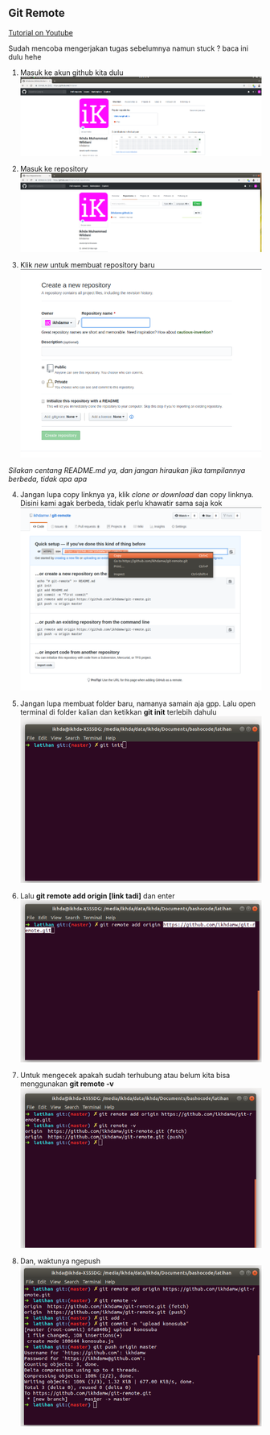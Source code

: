 ## Git Remote

[Tutorial on Youtube](https://youtu.be/FH4n0EXcB-E)

Sudah mencoba mengerjakan tugas sebelumnya namun stuck ? baca ini dulu hehe

1. Masuk ke akun github kita dulu
   ![akun](https://github.com/bashocode/javascript/blob/master/first%20week/img/Screenshot%20from%202019-03-26%2010-37-07.png)

2. Masuk ke repository
   ![repo](https://github.com/bashocode/javascript/blob/master/first%20week/img/Screenshot%20from%202019-03-26%2010-37-14.png)

3. Klik _new_ untuk membuat repository baru
   ![new](https://github.com/bashocode/javascript/blob/master/first%20week/img/Screenshot%20from%202019-03-26%2010-37-21.png)

_Silakan centang README.md ya, dan jangan hiraukan jika tampilannya berbeda, tidak apa apa_

4. Jangan lupa copy linknya ya, klik _clone or download_ dan copy linknya. Disini kami agak berbeda, tidak perlu khawatir sama saja kok
   ![copy](https://github.com/bashocode/javascript/blob/master/first%20week/img/Screenshot%20from%202019-03-26%2010-38-17.png)

5. Jangan lupa membuat folder baru, namanya samain aja gpp. Lalu open terminal di folder kalian dan ketikkan **git init** terlebih dahulu
   ![init](https://github.com/bashocode/javascript/blob/master/first%20week/img/Screenshot%20from%202019-03-26%2010-38-54.png)

6. Lalu **git remote add origin [link tadi]** dan enter
   ![remote](https://github.com/bashocode/javascript/blob/master/first%20week/img/Screenshot%20from%202019-03-26%2010-39-42.png)

7. Untuk mengecek apakah sudah terhubung atau belum kita bisa menggunakan **git remote -v**
   ![-v](https://github.com/bashocode/javascript/blob/master/first%20week/img/Screenshot%20from%202019-03-26%2010-39-53.png)

8. Dan, waktunya ngepush
   ![push](https://github.com/bashocode/javascript/blob/master/first%20week/img/Screenshot%20from%202019-03-26%2010-40-30.png)
